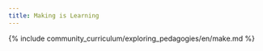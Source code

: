 ```yaml
---
title: Making is Learning 
---
```


{% include community_curriculum/exploring_pedagogies/en/make.md %}

